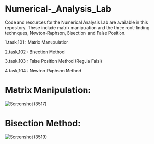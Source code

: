 # Numerical-_Analysis_Lab
Code and resources for the Numerical Analysis Lab are available in this repository. These include matrix manipulation and the three root-finding techniques, Newton-Raphson, Bisection, and False Position.

1.task_101 : Matrix Manupulation

2.task_102 : Bisection Method

3.task_103 : False Position Method (Regula Falsi) 

4.task_104 : Newton-Raphson Method 

# Matrix Manipulation:
![Screenshot (3517)](https://github.com/Imroj-Hassan/Numerical-_Analysis_Lab/assets/107574392/0ffb8af2-eb18-4057-8d5e-b5854b73ce4a)

# Bisection Method:
![Screenshot (3519)](https://github.com/Imroj-Hassan/Numerical-_Analysis_Lab/assets/107574392/34c9e425-4ff5-455f-9f73-9b5288434d5b)

